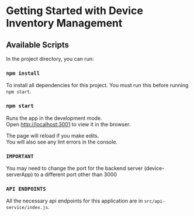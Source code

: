 # Getting Started with Device Inventory Management

## Available Scripts

In the project directory, you can run:

### `npm install`

To install all dependencies for this project. You must run this before running `npm start`.

### `npm start`

Runs the app in the development mode.\
Open [http://localhost:3001](http://localhost:3001) to view it in the browser.

The page will reload if you make edits.\
You will also see any lint errors in the console.

### `IMPORTANT`

You may need to change the port for the backend server (device-serverApp) to a different port other than 3000

### `API ENDPOINTS`

All the necessary api endpoints for this application are in `src/api-service/index.js`.


